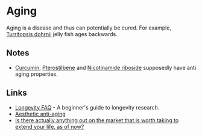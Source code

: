 # Aging
Aging is a disease and thus can potentially be cured. For example, [Turritopsis dohrnii](http://www.wikiwand.com/en/Turritopsis_dohrnii) jelly fish ages backwards.

## Notes
- [Curcumin](http://www.wikiwand.com/en/Curcumin), [Pterostilbene](http://www.wikiwand.com/en/Pterostilbene) and [Nicotinamide riboside](http://www.wikiwand.com/en/Nicotinamide_riboside) supposedly have anti aging properties.

## Links
- [Longevity FAQ](https://www.ldeming.com/longevityfaq/) - A beginner's guide to longevity research.
- [Aesthetic anti-aging](https://www.reddit.com/r/longevity/comments/8q950u/aesthetic_antiaging/)
- [Is there actually anything out on the market that is worth taking to extend your life, as of now?](https://www.reddit.com/r/longevity/comments/8e3eov/is_there_actually_anything_out_on_the_market_that/)